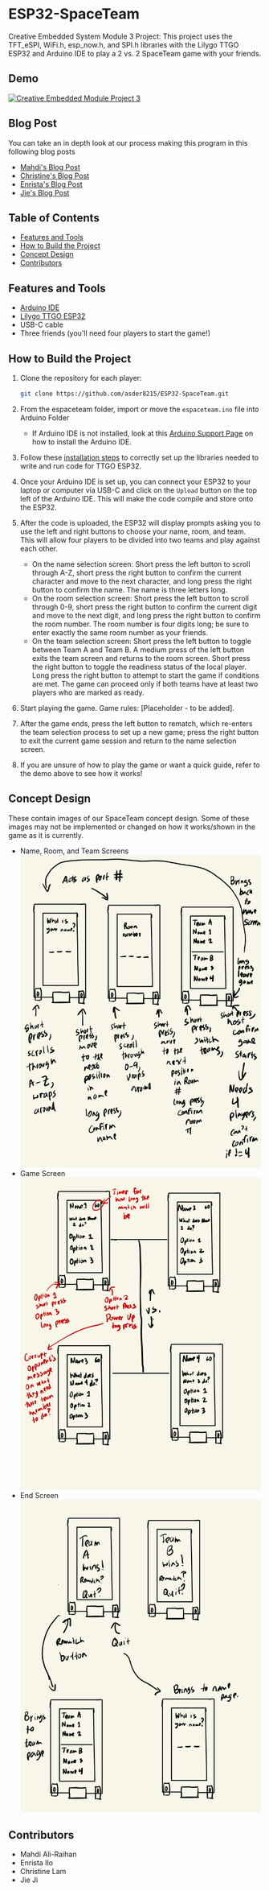 # ESP32-SpaceTeam
Creative Embedded System Module 3 Project: This project uses the TFT_eSPI, WiFi.h, esp_now.h, and SPI.h libraries with the Lilygo TTGO ESP32 and Arduino IDE to play a 2 vs. 2 SpaceTeam game with your friends.

## Demo
[![Creative Embedded Module Project 3](http://img.youtube.com/vi/E0GkIxMT4ik/0.jpg)](https://youtu.be/E0GkIxMT4ik)

## Blog Post

You can take an in depth look at our process making this program in this following blog posts
- [Mahdi's Blog Post](https://chambray-dragon-de5.notion.site/2v2-ESP32-Spaceteam-144c917d299b8060b59de96814556e25?pvs=73)
- [Christine's Blog Post](PLACEHOLDER)
- [Enrista's Blog Post](PLACEHOLDER)
- [Jie's Blog Post](PLACEHOLDER)

## Table of Contents

- [Features and Tools](#features-and-tools)
- [How to Build the Project](#how-to-build-the-project)
- [Concept Design](#concept-design)
- [Contributors](#contributors)

## Features and Tools

- [Arduino IDE](https://support.arduino.cc/hc/en-us/articles/360019833020-Download-and-install-Arduino-IDE)
- [Lilygo TTGO ESP32](https://www.amazon.com/LILYGO-T-Display-Arduino-Development-CH9102F/dp/B099MPFJ9M?th=1)
- USB-C cable
- Three friends (you'll need four players to start the game!)

## How to Build the Project 

1. Clone the repository for each player:

   ```bash
   git clone https://github.com/asder8215/ESP32-SpaceTeam.git
   ```
2. From the espaceteam folder, import or move the `espaceteam.ino` file into Arduino Folder
    * If Arduino IDE is not installed, look at this [Arduino Support Page](https://support.arduino.cc/hc/en-us/articles/360019833020-Download-and-install-Arduino-IDE) on how to install the Arduino IDE.

3. Follow these [installation steps](https://coms3930.notion.site/Lab-1-TFT-Display-a53b9c10137a4d95b22d301ec6009a94) to correctly set up the libraries needed to write and run code for TTGO ESP32.

4. Once your Arduino IDE is set up, you can connect your ESP32 to your laptop or computer via USB-C and click on the `Upload` button on the top left of the Arduino IDE. This will make the code compile and store onto the ESP32.

5. After the code is uploaded, the ESP32 will display prompts asking you to use the left and right buttons to choose your name, room, and team. This will allow four players to be divided into two teams and play against each other.
    * On the name selection screen: Short press the left button to scroll through A-Z, short press the right button to confirm the current character and move to the next character, and long press the right button to confirm the name. The name is three letters long.
    * On the room selection screen: Short press the left button to scroll through 0-9, short press the right button to confirm the current digit and move to the next digit, and long press the right button to confirm the room number. The room number is four digits long; be sure to enter exactly the same room number as your friends.
    * On the team selection screen: Short press the left button to toggle between Team A and Team B. A medium press of the left button exits the team screen and returns to the room screen. Short press the right button to toggle the readiness status of the local player. Long press the right button to attempt to start the game if conditions are met. The game can proceed only if both teams have at least two players who are marked as ready.

6. Start playing the game. Game rules: [Placeholder - to be added].

7. After the game ends, press the left button to rematch, which re-enters the team selection process to set up a new game; press the right button to exit the current game session and return to the name selection screen.

8. If you are unsure of how to play the game or want a quick guide, refer to the demo above to see how it works!

## Concept Design

These contain images of our SpaceTeam concept design. Some of these images may not be implemented or changed on how it works/shown in the game as it is currently.

- Name, Room, and Team Screens
![Initial Screen](images/initial_screen.jpg)
- Game Screen
![Game Screen](images/game_screen.jpg)
- End Screen
![End Screens](images/end_screen.jpg)

## Contributors

- Mahdi Ali-Raihan
- Enrista Ilo
- Christine Lam
- Jie Ji
